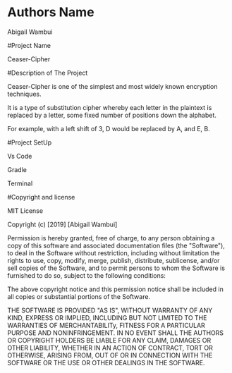 # Authors Name

Abigail Wambui


#Project Name

Ceaser-Cipher


#Description of The Project

Ceaser-Cipher is one of the simplest and most widely known encryption techniques.

It is a type of substitution cipher whereby each letter in the plaintext is replaced by a letter, some fixed number of positions down the alphabet.

For example, with a left shift of 3, D would be replaced by A, and E, B.


#Project SetUp

Vs Code

Gradle

Terminal

#Copyright and license

MIT License

Copyright (c) [2019] [Abigail Wambui]

Permission is hereby granted, free of charge, to any person obtaining a copy of this software and associated documentation files (the "Software"), to deal in the Software without restriction, including without limitation the rights to use, copy, modify, merge, publish, distribute, sublicense, and/or sell copies of the Software, and to permit persons to whom the Software is furnished to do so, subject to the following conditions:

The above copyright notice and this permission notice shall be included in all copies or substantial portions of the Software.

THE SOFTWARE IS PROVIDED "AS IS", WITHOUT WARRANTY OF ANY KIND, EXPRESS OR IMPLIED, INCLUDING BUT NOT LIMITED TO THE WARRANTIES OF MERCHANTABILITy, FITNESS FOR A PARTICULAR PURPOSE AND NONINFRINGEMENT. IN NO EVENT SHALL THE AUTHORS OR COPYRIGHT HOLDERS BE LIABLE FOR ANY CLAIM, DAMAGES OR OTHER LIABILITY, WHETHER IN AN ACTION OF CONTRACT, TORT OR OTHERWISE, ARISING FROM, OUT OF OR IN CONNECTION WITH THE SOFTWARE OR THE USE OR OTHER DEALINGS IN THE SOFTWARE.



